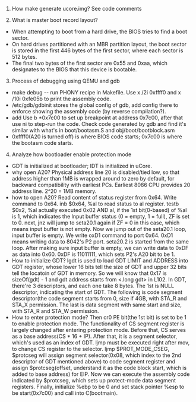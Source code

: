 1. How make generate ucore.img? See code comments

2. What is master boot record layout?
* When attempting to boot from a hard drive, the BIOS tries to find a boot sector. 
* On hard drives partitioned with an MBR partition layout, the boot sector is stored in the first 446 bytes of the first sector, where each sector is 512 bytes. 
* The final two bytes of the first sector are 0x55 and 0xaa, which designates to the BIOS that this device is bootable.
3. Process of debugging using QEMU and gdb
* make debug -- run PHONY recipe in Makefile. Use x /2i 0xffff0 and x /10i 0xfe05b to print the assembly code.
* /etc/gdb/gdbinit stores the global config of gdb, add config there to enforce showing the assembly code (by reverse compilation?). 
* add Use b *0x7c00 to set up breakpoint at address 0x7c00, after that use ni to step-run the code. Check code generated by gdb and find it's similar with what's in boot/bootasm.S and obj/boot/bootblock.asm
* 0xffff0(A20 is turned off) is where BIOS code starts; 0x7c00 is where the bootasm code starts. 
4. Analyze how bootloader enable protection mode
* GDT is initialized at bootloader; IDT is initialized in uCore.
* why open A20? Physical address line 20 is disabled/tied low, so that address higher than 1MB is wrapped around to zero by default, for backward compatibility with earliest PCs. Earliest 8086 CPU provides 20 address line. 2^20 = 1MB memory.
* how to open A20? Read content of status register from 0x64. Write command to 0x64. inb $0x64, %al to read status to al register. testb $0x2, %al actually executed 0x02 AND al, if the 1st bit(0-based) of %al is 1, which indicates the Input buffer status (0 = empty, 1 = full), ZF is set to 0. next, jnz will jump to seta20.1 again if ZF = 0 in this case, which means input buffer is not empty. 
Now we jump out of the seta20.1 loop, input buffer is empty. We write oxD1 command to port 0x64. 0xD1 means writing data to 8042's P2 port.
seta20.2 is started from the same loop. After making sure input buffer is empty, we can write data to 0xDF as data into 0x60. 0xDF is 11011111, which sets P2's A20 bit to be 1.
* How to initialize GDT? lgdt is used to load GDT LIMIT and ADDRESS into GDT register, whose lower 16 bits tell the size of GDT and upper 32 bits tell the locatoin of GDT in memory. So we will know that 0x17 is sizeOf(gdt) - 1 and gdt address starts from <.long gdt> in L102.
In GDT, there're 3 descriptors, and each one take 8 bytes. The 1st is NULL descriptor, indicating the start of GDT. The following is code segment descriptor(the code segment starts from 0, size if 4GB, with STA_R and STA_X permission. The last is data segment with same start and size, with STA_R and STA_W permission.
* How to enter protection mode?
Then cr0 PE bit(the 1st bit) is set to be 1 to enable protection mode.
The functionality of CS segment register is largely changed after entering protection mode. Before that, CS serves as a base address(CS * 16 + IP). After that, it is a segment selector, which's used as an index of GDT. ljmp must be executed right after mov, to change CS register to the selector. 
ljmp $PROT_MODE_CSEG, $protcseg will assign segment selector(0x08, which index to the 2nd descriptor of GDT mentioned above) to code segment register and assign $protcseg(offset, understand it as the code block start, which is added to base address) for EIP.
Now we can execute the assembly code indicated by $protcseg, which sets up protect-mode data segment registers.
Finally, initialize %ebp to be 0 and set stack pointer %esp to be start(0x7c00) and call into C(bootmain). 
